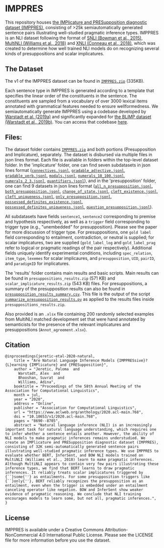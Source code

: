 # IMPPRES
This repository houses [the IMPlicature and PRESupposition diagnostic dataset (IMPPRES)](https://www.aclweb.org/anthology/2020.acl-main.768.pdf), consisting of >25k semiautomatically generated sentence pairs illustrating well-studied pragmatic inference types. IMPPRES is an NLI dataset following the format of [SNLI (Bowman et al., 2015)](https://nlp.stanford.edu/projects/snli/), [MultiNLI (Williams et al., 2018)](https://cims.nyu.edu/~sbowman/multinli/) and [XNLI (Conneau et al., 2018)](https://cims.nyu.edu/~sbowman/xnli/), which was created to determine how well trained NLI models do on recognizing several kinds of presuppositions and scalar implicatures.

## The Dataset
The v1 of the IMPPRES dataset can be found in [`IMPPRES.zip`](https://github.com/fairinternal/Imppress/blob/master/dataset/IMPPRES.zip) (335KB). 

Each sentence type in IMPPRES is generated according to a template that specifies the linear order of the constituents in the sentence. The constituents are sampled from a vocabulary of over 3000 lexical items annotated with grammatical features needed to ensure wellformedness. We semiautomatically generate IMPPRES using a codebase developed by [Warstadt et al. (2019a)](https://www.aclweb.org/anthology/D19-1286/) and significantly expanded for [the BLiMP dataset (Warstadt et al., 2019b)](https://www.mitpressjournals.org/doi/full/10.1162/tacl_a_00321). You can access that codebase [here](https://github.com/alexwarstadt/data_generation).

## Files:
The dataset folder contains [`IMPPRES.zip`](https://github.com/fairinternal/Imppress/blob/master/dataset/IMPPRES.zip) and both portions (Presupposition and Implicature), separately. The dataset is disbursed via multiple files in json lines format. Each file is available in folders within the top-level dataset folder. In the 'implicature' folder, one can find seven subdatasets in json lines format ([`connectives.jsonl`](https://github.com/fairinternal/Imppress/blob/master/dataset/implicature/connectives.jsonl), [`gradable_adjective.jsonl`](https://github.com/fairinternal/Imppress/blob/master/dataset/implicature/gradable_adjective.jsonl), [`gradable_verb.jsonl`](https://github.com/fairinternal/Imppress/blob/master/dataset/implicature/gradable_verb.jsonl), [`modals.jsonl`](https://github.com/fairinternal/Imppress/blob/master/dataset/implicature/modals.jsonl), [`numerals_10_100.jsonl`](https://github.com/fairinternal/Imppress/blob/master/dataset/implicature/numerals_10_100.jsonl), [`numerals_2_3.jsonl`](https://github.com/fairinternal/Imppress/blob/master/dataset/implicature/numerals_2_3.jsonl), [`quantifiers.jsonl`](https://github.com/fairinternal/Imppress/blob/master/dataset/implicature/quantifiers.jsonl)), and in the 'presupposition' folder, one can find 9 datasets in json lines format ([`all_n_presupposition.jsonl`](https://github.com/fairinternal/Imppress/blob/master/dataset/presupposition/all_n_presupposition.jsonl), [`both_presupposition.jsonl`](https://github.com/fairinternal/Imppress/blob/master/dataset/presupposition/both_presupposition.jsonl), [`change_of_state.jsonl`](https://github.com/fairinternal/Imppress/blob/master/dataset/presupposition/change_of_state.jsonl), [`cleft_existence.jsonl`](https://github.com/fairinternal/Imppress/blob/master/dataset/presupposition/cleft_existence.jsonl), [`cleft_uniqueness.jsonl`](https://github.com/fairinternal/Imppress/blob/master/dataset/presupposition/cleft_uniqueness.jsonl), [`only_presupposition.jsonl`](https://github.com/fairinternal/Imppress/blob/master/dataset/presupposition/only_presupposition.jsonl), [`possessed_definites_existence.jsonl`](https://github.com/fairinternal/Imppress/blob/master/dataset/presupposition/possessed_definites_existence.jsonl), [`possessed_definites_uniqueness.jsonl`](https://github.com/fairinternal/Imppress/blob/master/dataset/presupposition/possessed_definites_uniqueness.jsonl), [`question_presupposition.jsonl`](https://github.com/fairinternal/Imppress/blob/master/dataset/presupposition/question_presupposition.jsonl)).

All subdatasets have fields `sentence1`, `sentence2` corresponding to premise and hypothesis respectively, as well as a `trigger` field corresponding to trigger type (e.g., "unembedded" for presupposition). Please see the paper for more discussion of trigger type. For presuppositions, one `gold label` field corresponding  to entailment, contradiction, or neutral is supplied; for scalar implicatures, two are supplied (`gold_label_log` and `gold_label_prag` refer to logical or pragmatic readings of the pair respectively). Additional fields uniquely identify experimental conditions, including `spec_relation`, `item_type`, `lexemes` for scalar implicaures, and `presupposition`, `UID`, `pairID`, and `paradigmID` for implicatures.

The 'results' folder contains main results and basic scripts. Main results can be found in `presuppositions_results.zip` (571 KB) and `scalar_implicature_results.zip` (543 KB) files. For presuppositions, a summary of the presupposition results can also be found in [`presupposition_results_summary.csv`](https://github.com/fairinternal/Imppress/blob/master/results/presupposition_results_summary.csv). This file is the output of the script [`summarize_presupposition_results.py`](https://github.com/fairinternal/Imppress/blob/master/results/summarize_presupposition_results.py) as applied to the results files inside `presuppositions_results.zip`. 

Also provided is an `.xlsx` file containing 200 randomly selected examples from MultiNLI matched development set that were hand annotated by semanticists for the presence of the relevant implicatures and presuppositions (`Annot_agreement.xlsx`).

## Citation

```
@inproceedings{jeretic-etal-2020-natural,
    title = "Are Natural Language Inference Models {IMPPRESsive}? {L}earning {IMPlicature} and {PRESupposition}",
    author = "Jeretic, Paloma  and
      Warstadt, Alex  and
      Bhooshan, Suvrat  and
      Williams, Adina",
    booktitle = "Proceedings of the 58th Annual Meeting of the Association for Computational Linguistics",
    month = jul,
    year = "2020",
    address = "Online",
    publisher = "Association for Computational Linguistics",
    url = "https://www.aclweb.org/anthology/2020.acl-main.768",
    doi = "10.18653/v1/2020.acl-main.768",
    pages = "8690--8705",
    abstract = "Natural language inference (NLI) is an increasingly important task for natural language understanding, which requires one to infer whether a sentence entails another. However, the ability of NLI models to make pragmatic inferences remains understudied. We create an IMPlicature and PRESupposition diagnostic dataset (IMPPRES), consisting of 32K semi-automatically generated sentence pairs illustrating well-studied pragmatic inference types. We use IMPPRES to evaluate whether BERT, InferSent, and BOW NLI models trained on MultiNLI (Williams et al., 2018) learn to make pragmatic inferences. Although MultiNLI appears to contain very few pairs illustrating these inference types, we find that BERT learns to draw pragmatic inferences. It reliably treats scalar implicatures triggered by {``}some{''} as entailments. For some presupposition triggers like {``}only{''}, BERT reliably recognizes the presupposition as an entailment, even when the trigger is embedded under an entailment canceling operator like negation. BOW and InferSent show weaker evidence of pragmatic reasoning. We conclude that NLI training encourages models to learn some, but not all, pragmatic inferences.",
}
```

## License

IMPPRES is available under a Creative Commons Attribution-NonCommercial 4.0 International Public License. Please see the LICENSE file for more information before you use the dataset. 
